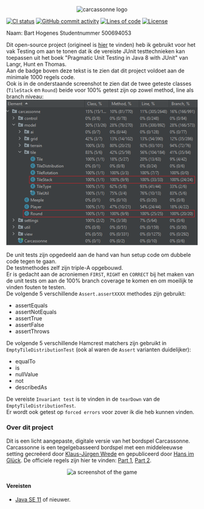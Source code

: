 <p align="center"> 
	<img alt="carcassonne logo" src="src/main/resources/splash@200pct.png?raw=true" width="500">
</p>

[![CI status](https://github.com/tsaglam/Carcassonne/actions/workflows/CI.yml/badge.svg)](https://github.com/tsaglam/Carcassonne/actions)
[![GitHub commit activity](https://img.shields.io/github/commit-activity/y/tsaglam/Carcassonne)](https://github.com/tsaglam/Carcassonne/pulse)
[![Lines of code](https://img.shields.io/tokei/lines/github/tsaglam/Carcassonne)](https://github.com/tsaglam/Carcassonne/graphs/contributors)
[![License](https://img.shields.io/github/license/tsaglam/Carcassonne?color=informational)](https://github.com/tsaglam/Carcassonne/blob/master/LICENSE)

Naam: Bart Hogenes
Studentnummer 500694053

Dit open-source project (origineel is [hier](https://github.com/tsaglam/Carcassonne) te vinden) heb ik gebruikt voor het vak Testing om aan te tonen dat ik de vereiste JUnit testtechnieken kan toepassen uit het boek "Pragmatic Unit Testing in Java 8 with JUnit" van Langr, Hunt en Thomas.  
Aan de badge boven deze tekst is te zien dat dit project voldoet aan de minimale 1000 regels code.  
Ook is in de onderstaande screenshot te zien dat de twee geteste classes (`TileStack` en `Round`) beide voor 100% getest zijn op zowel method, line als branch niveau:
![Run all with coverage result](coverage.png)

De unit tests zijn opgedeeld aan de hand van hun setup code om dubbele code tegen te gaan.  
De testmethodes zelf zijn triple-A opgebouwd.  
Er is gedacht aan de acroniemen `FIRST`, `RIGHT` en `CORRECT` bij het maken van de unit tests om aan de 100% branch coverage te komen en om moeilijk te vinden fouten te testen.  
De volgende 5 verschillende `Assert.assertXXXX` methodes zijn gebruikt:  
- assertEquals
- assertNotEquals
- assertTrue
- assertFalse
- assertThrows

De volgende 5 verschillende Hamcrest matchers zijn gebruikt in `EmptyTileDistributionTest` (ook al waren de `Assert` varianten duidelijker):
- equalTo
- is
- nullValue
- not
- describedAs

De vereiste `Invariant test` is te vinden in de `tearDown` van de `EmptyTileDistributionTest`.  
Er wordt ook getest op `forced errors` voor zover ik die heb kunnen vinden.

### Over dit project
Dit is een licht aangepaste, digitale versie van het bordspel Carcassonne. <br>
Carcassonne is een tegelgebasseerd bordspel met een middeleeuwse setting gecreëerd door [Klaus-Jürgen Wrede](https://www.kjwrede.de/) en gepubliceerd door [Hans im Glück](https://www.hans-im-glueck.de/en/verlag.html).
De officiele regels zijn hier te vinden: [Part 1](https://images.zmangames.com/filer_public/d5/20/d5208d61-8583-478b-a06d-b49fc9cd7aaa/zm7810_carcassonne_rules.pdf), [Part 2](https://images.zmangames.com/filer_public/14/af/14af825c-9879-42b8-851d-35ce41df7767/carcassonne-supplement.pdf).

<p align="center">
	<img alt="a screenshot of the game" src="preview.jpg?raw=true" width="850">
</p>

#### Vereisten
- [Java SE 11](https://www.oracle.com/de/java/technologies/javase-downloads.html) of nieuwer.



